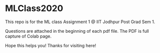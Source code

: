 # MLClass2020
This repo is for the ML class Assignment 1 @ IIT Jodhpur Post Grad Sem 1.

Questions are attached in the beginning of each pdf file. The PDF is full capture of Colab page.

Hope this helps you! Thanks for visiting here!
